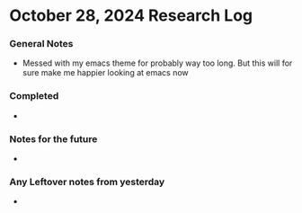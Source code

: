 # October 28, 2024 Research Log
### General Notes
* Messed with my emacs theme for probably way too long. But this will for sure make me happier looking at emacs now

### Completed
* 

### Notes for the future
* 

### Any Leftover notes from yesterday
* 
